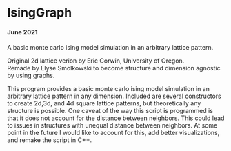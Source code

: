 # IsingGraph
#### June 2021
A basic monte carlo ising model simulation in an arbitrary lattice pattern.  
  
Original 2d lattice verion by Eric Corwin, University of Oregon.  
Remade by Elyse Smolkowski to become structure and dimension agnostic by using graphs.  
  
This program provides a basic monte carlo ising model simulation in an arbitrary lattice pattern in any dimension. Included are several constructors to create 2d,3d, and 4d square lattice patterns, but theoretically any structure is possible. One caveat of the way this script is programmed is that it does not account for the distance between neighbors. This could lead to issues in structures with unequal distance between neighbors. At some point in the future I would like to account for this, add better visualizations, and remake the script in C++.
